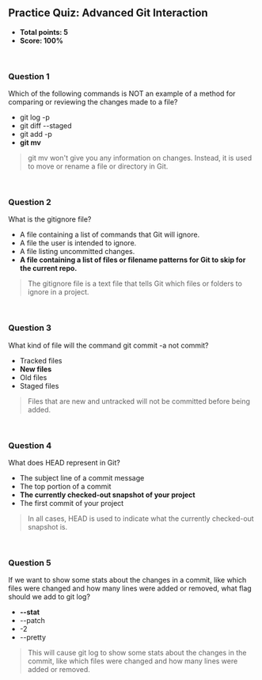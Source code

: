 ## Practice Quiz: Advanced Git Interaction
* **Total points: 5**
* **Score: 100%**

<br>

### Question 1

Which of the following commands is NOT an example of a method for comparing or reviewing the changes made to a file?

* git log -p
* git diff --staged
* git add -p
* **git mv**

> git mv won't give you any information on changes. Instead, it is used to move or rename a file or directory in Git.

<br>

### Question 2

What is the gitignore file?

* A file containing a list of commands that Git will ignore.
* A file the user is intended to ignore.
* A file listing uncommitted changes.
* **A file containing a list of files or filename patterns for Git to skip for the current repo.**

> The gitignore file is a text file that tells Git which files or folders to ignore in a project.

<br>

### Question 3

What kind of file will the command git commit -a not commit?

* Tracked files
* **New files**
* Old files
* Staged files

> Files that are new and untracked will not be committed before being added.

<br>

### Question 4

What does HEAD represent in Git?

* The subject line of a commit message
* The top portion of a commit
* **The currently checked-out snapshot of your project**
* The first commit of your project

> In all cases, HEAD is used to indicate what the currently checked-out snapshot is.

<br>

### Question 5

If we want to show some stats about the changes in a commit, like which files were changed and how many lines were added or removed, what flag should we add to git log?

* **--stat**
* --patch
* -2
* --pretty

> This will cause git log to show some stats about the changes in the commit, like which files were changed and how many lines were added or removed.